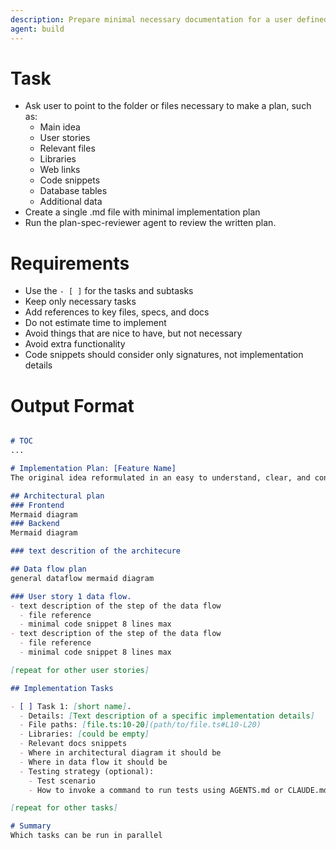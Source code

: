 ```yaml
---
description: Prepare minimal necessary documentation for a user defined feature
agent: build
---
```


# Task
- Ask user to point to the folder or files necessary to make a plan, such as:
  - Main idea
  - User stories
  - Relevant files
  - Libraries
  - Web links
  - Code snippets
  - Database tables
  - Additional data
- Create a single .md file with minimal implementation plan
- Run the plan-spec-reviewer agent to review the written plan.

# Requirements
   - Use the `- [ ]` for the tasks and subtasks
   - Keep only necessary tasks
   - Add references to key files, specs, and docs
   - Do not estimate time to implement
   - Avoid things that are nice to have, but not necessary
   - Avoid extra functionality
   - Code snippets should consider only signatures, not implementation details

# Output Format
```markdown

# TOC
...

# Implementation Plan: [Feature Name]
The original idea reformulated in an easy to understand, clear, and consise way.

## Architectural plan
### Frontend
Mermaid diagram
### Backend
Mermaid diagram

### text descrition of the architecure

## Data flow plan
general dataflow mermaid diagram

### User story 1 data flow.
- text description of the step of the data flow
  - file reference
  - minimal code snippet 8 lines max
- text description of the step of the data flow
  - file reference
  - minimal code snippet 8 lines max

[repeat for other user stories]

## Implementation Tasks

- [ ] Task 1: [short name].
  - Details: [Text description of a specific implementation details]
  - File paths: [file.ts:10-20](path/to/file.ts#L10-L20)
  - Libraries: [could be empty]
  - Relevant docs snippets
  - Where in architectural diagram it should be
  - Where in data flow it should be
  - Testing strategy (optional):
    - Test scenario
    - How to invoke a command to run tests using AGENTS.md or CLAUDE.md

[repeat for other tasks]

# Summary
Which tasks can be run in parallel

```
